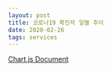 ```yaml
---
layout: post
title: 코로나19 확진자 일별 추이
date: 2020-02-26
tags: services
---
```


[Chart.js Document](https://www.chartjs.org/docs/latest/getting-started/)

<canvas id="myChart"></canvas>

<script>
require(['init'], (initTest) => {
  require('jquery');
  require(['/assets/vendor/Chart.bundle.min.js'], function(Chart){
    $(document).ready(function(){
      var ctx = document.getElementById('myChart').getContext('2d');
      var chart = new Chart(ctx, {
          // The type of chart we want to create
          type: 'line',

          // The data for our dataset
          data: {
              labels: ['2020-02-26'],
              datasets: [{
                  label: '국내확진자',
                  backgroundColor: 'rgba(0, 0, 0, 0.1)',
                  borderColor: 'rgba(0, 0, 0, 0.1)',
                  data: [1146]
              }]
          },

          // Configuration options go here
          options: {}
      });
    });//end of document ready
  });//end of chartjs
});//end of init
</script>
